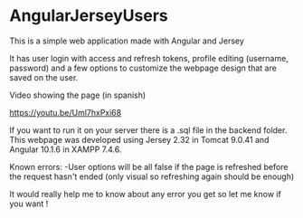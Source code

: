 # AngularJerseyUsers
This is a simple web application made with Angular and Jersey

It has user login with access and refresh tokens, profile editing (username, password) and a few options to customize the webpage design that are saved on the user.

Video showing the page (in spanish)

https://youtu.be/Uml7hxPxi68

If you want to run it on your server there is a .sql file in the backend folder. This webpage was developed using Jersey 2.32 in Tomcat 9.0.41 and Angular 10.1.6 in XAMPP 7.4.6.

Known errors:
-User options will be all false if the page is refreshed before the request hasn't ended (only visual so refreshing again should be enough)
  
It would really help me to know about any error you get so let me know if you want !
